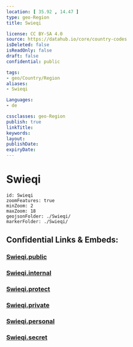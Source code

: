 ```yaml
---
location: [ 35.92 , 14.47 ] 
type: geo-Region
title: Swieqi

license: CC BY-SA 4.0
source: https://datahub.io/core/country-codes
isDeleted: false
isReadOnly: false
draft: false
confidential: public

tags:
- geo/Country/Region
aliases:
- Swieqi

Languages:
- de

cssclasses: geo-Region
publish: true
linkTitle: 
keywords: 
layout: 
publishDate: 
expiryDate: 
---
```


# Swieqi

```leaflet
id: Swieqi
zoomFeatures: true 
minZoom: 2 
maxZoom: 18
geojsonFolder: ./Swieqi/
markerFolder: ./Swieqi/
```


## Confidential Links & Embeds: 

### [Swieqi.public](/_public/\Earth\Continent\Europe\Europe~South\Malta\Regions~Malta\Tramuntana\counties~TramuntanaSwieqi.public.md) 

### [Swieqi.internal](/_internal/\Earth\Continent\Europe\Europe~South\Malta\Regions~Malta\Tramuntana\counties~TramuntanaSwieqi.internal.md) 

### [Swieqi.protect](/_protect/\Earth\Continent\Europe\Europe~South\Malta\Regions~Malta\Tramuntana\counties~TramuntanaSwieqi.protect.md) 

### [Swieqi.private](/_private/\Earth\Continent\Europe\Europe~South\Malta\Regions~Malta\Tramuntana\counties~TramuntanaSwieqi.private.md) 

### [Swieqi.personal](/_personal/\Earth\Continent\Europe\Europe~South\Malta\Regions~Malta\Tramuntana\counties~TramuntanaSwieqi.personal.md) 

### [Swieqi.secret](/_secret/\Earth\Continent\Europe\Europe~South\Malta\Regions~Malta\Tramuntana\counties~TramuntanaSwieqi.secret.md)

